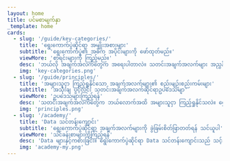 ```yaml
---
layout: home
title: ပင်မစာမျက်နှာ
_template: home
cards:
  - slug: '/guide/key-categories/'
    title: 'ရွေးကောက်ပွဲဆိုင်ရာ အမျိုးအစားများ'
    subtitle: 'ရွေးကောက်ပွဲ၏ အဓိက အပိုင်းများကို ဖော်ထုတ်မည်။'
    viewMore: 'စာရင်းများကို ကြည့်မည်။'
    desc: 'ဘယ်လို အချက်အလက်တွေက အရေးပါတာလဲ။ သတင်းအချက်အလက်များ အညွှန်းသည် ရွေးကောက်ပွဲ ဖြစ်စဉ်၏ အဓိက အချက်များကို ထင်ရှားစေပြီး(ဥပမာ - ခိုင်လုံမဲ၊ ပယ်မဲ ဆိုင်ရာ အချက်အလက်များ၊ မဲဆန္ဒရှင်များ စာရင်းပေးသွင်းခြင်းနှင့် ရလာဒ်များ) ကိစ္စရပ် တစ်ခုခြင်းစီအတွက် ဥပမာ များကို ဖော်ပြပေးသည်။'
    img: 'key-categories.png'
  - slug: '/guide/principles/'
    title: 'အများသူငှာ ကြည့်ရှုနိုင်သော အချက်အလက်များ၏ စည်းမျဉ်းစည်းကမ်းများ'
    subtitle: 'အသုံးချ ပွင့်လင်း သတင်းအချက်အလက်ဆိုင်ရာဥပဒေသမျာ'
    viewMore: 'ဥပဒေသများကြည့်ရန်'
    desc: 'သတင်းအချက်အလက်တွေက ဘယ်လောက်အထိ အများသူငှာ ကြည့်ရှုနိုင်သလဲ။ ရွေးကောက်ပွဲ အချက်အလက်များ အညွှန်းသည် သတင်းအချက်အလက်များနှင့် စပ်လျဉ်းသော စည်းမျဉ်းစည်းကမ်းများ၊ ဥပမာ အချိန်နှင့် တပြေးညီဖြစ်ခြင်း'
    img: 'principles.png'
  - slug: '/academy/'
    title: 'Data သင်တန်းကျောင်း'
    subtitle: 'ရွေးကောက်ပွဲဆိုင်ရာ အချက်အလက်များကို ခွဲခြမ်းစိတ်ဖြာတတ်ရန် သင်ယူပါ'
    viewMore: 'သင်ခန်းစာများကိုကြည့်ရန်'
    desc: 'Data များနှင့်ကစားခြင်း။ ရွေးကောက်ပွဲဆိုင်ရာ Data သင်တန်းကျောင်းသည် သင့်အား data များကို အသုံးပြုတတ်ရန်၊ ခွဲခြမ်းစိတ်ဖြာတတ်ရန် ကူညီပေးသည်။  project အခြေခံ သင်ခန်းစာများတွင်  data analysis ဖြစ်စဉ်တွင် အဓိက အဆင့်များနှင့်  data များကို မည်သို့မည်ပုံ အကျဉ်းချုပ်နိုင်ကြောင်းတို့ကို တွေ့ရမည်။'
    img: 'academy-my.png'
---
```

